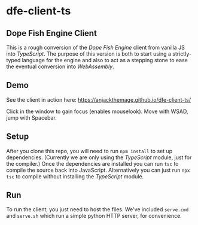 # dfe-client-ts
 ## Dope Fish Engine Client

 This is a rough conversion of the *Dope Fish Engine* client from vanilla JS into *TypeScript*. The purpose of this version is both to start using a strictly-typed language for the engine and also to act as a stepping stone to ease the eventual conversion into *WebAssembly*.

 ## Demo
 See the client in action here:
 https://anjackthemage.github.io/dfe-client-ts/

 Click in the window to gain focus (enables mouselook). Move with WSAD, jump with Spacebar.

 ## Setup
 After you clone this repo, you will need to run `npm install` to set up dependencies. (Currently we are only using the *TypeScript* module, just for the compiler.)
 Once the dependencies are installed you can run `tsc` to compile the source back into JavaScript.
 Alternatively you can just run `npx tsc` to compile without installing the *TypeScript* module.

 ## Run
 To run the client, you just need to host the files. We've included `serve.cmd` and `serve.sh` which run a simple python HTTP server, for convenience.
